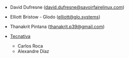 - David Dufresne (<david.dufresne@savoirfairelinux.com>)
- Elliott Bristow - Glodo (<elliott@glo.systems>)
- Thanakrit Pintana (<thanakrit.p39@gmail.com>)

- [Tecnativa](https://www.tecnativa.com)

   -  Carlos Roca
   -  Alexandre Díaz
